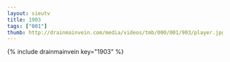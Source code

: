 ```yaml
--- 
layout: sieutv
title: 1903
tags: ["001"]
thumb: http://drainmainvein.com/media/videos/tmb/000/001/903/player.jpg
---
```

{% include drainmainvein key="1903" %} 
